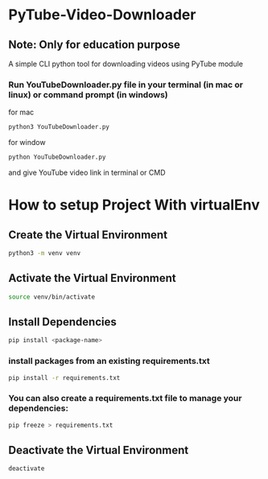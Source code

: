 # PyTube-Video-Downloader

## Note: Only for education purpose

A simple CLI python tool for downloading videos using PyTube module

### Run YouTubeDownloader.py file in your terminal (in mac or linux) or command prompt (in windows)

for mac

```bash
python3 YouTubeDownloader.py
```

for window

```cmd
python YouTubeDownloader.py
```

and give YouTube video link in terminal or CMD

# How to setup Project With virtualEnv

## Create the Virtual Environment

```bash
python3 -m venv venv
```

## Activate the Virtual Environment

```bash
source venv/bin/activate
```

## Install Dependencies

```bash
pip install <package-name>
```

### install packages from an existing requirements.txt

```bash
pip install -r requirements.txt
```

### You can also create a requirements.txt file to manage your dependencies:

```bash
pip freeze > requirements.txt
```

## Deactivate the Virtual Environment

```bash
deactivate
```
